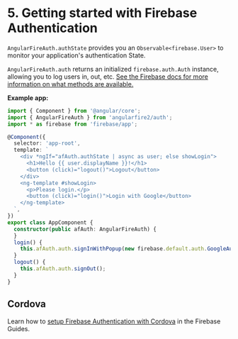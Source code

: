 # 5. Getting started with Firebase Authentication

`AngularFireAuth.authState` provides you an `Observable<firebase.User>` to monitor your application's authentication State.

`AngularFireAuth.auth` returns an initialized
`firebase.auth.Auth` instance, allowing you to log users in, out, etc. [See
the Firebase docs for more information on what methods are available.](https://firebase.google.com/docs/reference/js/firebase.auth.Auth)

**Example app:**

```ts
import { Component } from '@angular/core';
import { AngularFireAuth } from 'angularfire2/auth';
import * as firebase from 'firebase/app';

@Component({
  selector: 'app-root',
  template: `
    <div *ngIf="afAuth.authState | async as user; else showLogin">
      <h1>Hello {{ user.displayName }}!</h1>
      <button (click)="logout()">Logout</button>
    </div>
    <ng-template #showLogin>
      <p>Please login.</p>
      <button (click)="login()">Login with Google</button>
    </ng-template>
  `,
})
export class AppComponent {
  constructor(public afAuth: AngularFireAuth) {
  }
  login() {
    this.afAuth.auth.signInWithPopup(new firebase.default.auth.GoogleAuthProvider());
  }
  logout() {
    this.afAuth.auth.signOut();
  }
}
```

## Cordova

Learn how to [setup Firebase Authentication with Cordova](https://firebase.google.com/docs/auth/web/cordova) in the Firebase Guides.
